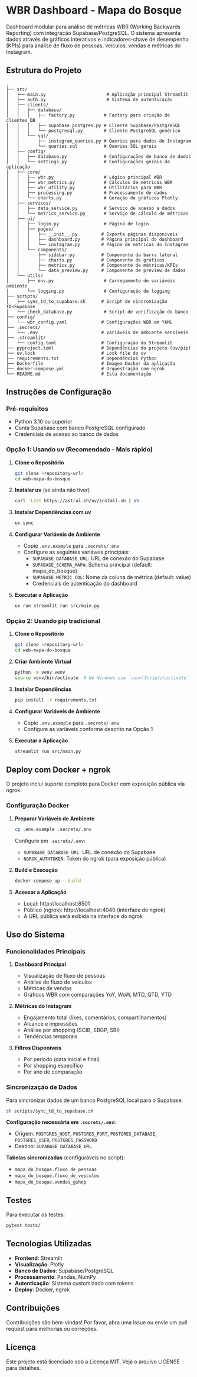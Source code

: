 # WBR Dashboard - Mapa do Bosque

Dashboard modular para análise de métricas WBR (Working Backwards Reporting) com integração Supabase/PostgreSQL. O sistema apresenta dados através de gráficos interativos e indicadores-chave de desempenho (KPIs) para análise de fluxo de pessoas, veículos, vendas e métricas do Instagram.

## Estrutura do Projeto

```
.
├── src/
│   ├── main.py                       # Aplicação principal Streamlit
│   ├── auth.py                       # Sistema de autenticação
│   ├── clients/
│   │   ├── database/
│   │   │   ├── factory.py           # Factory para criação de clientes DB
│   │   │   ├── supabase_postgres.py # Cliente Supabase/PostgreSQL
│   │   │   └── postgresql.py        # Cliente PostgreSQL genérico
│   │   └── sql/
│   │       ├── instagram_queries.py # Queries para dados do Instagram
│   │       └── queries.sql          # Queries SQL gerais
│   ├── config/
│   │   ├── database.py              # Configurações de banco de dados
│   │   └── settings.py              # Configurações gerais da aplicação
│   ├── core/
│   │   ├── wbr.py                   # Lógica principal WBR
│   │   ├── wbr_metrics.py           # Cálculos de métricas WBR
│   │   ├── wbr_utility.py           # Utilitários para WBR
│   │   ├── processing.py            # Processamento de dados
│   │   └── charts.py                # Geração de gráficos Plotly
│   ├── services/
│   │   ├── data_service.py          # Serviço de acesso a dados
│   │   └── metrics_service.py       # Serviço de cálculo de métricas
│   ├── ui/
│   │   ├── login.py                 # Página de login
│   │   ├── pages/
│   │   │   ├── __init__.py         # Exporta páginas disponíveis
│   │   │   ├── dashboard.py        # Página principal do dashboard
│   │   │   └── instagram.py        # Página de métricas do Instagram
│   │   └── components/
│   │       ├── sidebar.py          # Componente da barra lateral
│   │       ├── charts.py           # Componente de gráficos
│   │       ├── metrics.py          # Componente de métricas/KPIs
│   │       └── data_preview.py     # Componente de preview de dados
│   └── utils/
│       ├── env.py                   # Carregamento de variáveis ambiente
│       └── logging.py               # Configuração de logging
├── scripts/
│   ├── sync_td_to_supabase.sh      # Script de sincronização TD→Supabase
│   └── check_database.py            # Script de verificação do banco
├── config/
│   └── wbr_config.yaml             # Configurações WBR em YAML
├── .secrets/
│   └── .env                        # Variáveis de ambiente sensíveis
├── .streamlit/
│   └── config.toml                 # Configuração do Streamlit
├── pyproject.toml                  # Dependências do projeto (uv/pip)
├── uv.lock                         # Lock file do uv
├── requirements.txt                # Dependências Python
├── Dockerfile                      # Imagem Docker da aplicação
├── docker-compose.yml              # Orquestração com ngrok
└── README.md                       # Esta documentação
```

## Instruções de Configuração

### Pré-requisitos
- Python 3.10 ou superior
- Conta Supabase com banco PostgreSQL configurado
- Credenciais de acesso ao banco de dados

### Opção 1: Usando uv (Recomendado - Mais rápido)

1. **Clone o Repositório**
   ```bash
   git clone <repository-url>
   cd web-mapa-do-bosque
   ```

2. **Instalar uv** (se ainda não tiver)
   ```bash
   curl -LsSf https://astral.sh/uv/install.sh | sh
   ```

3. **Instalar Dependências com uv**
   ```bash
   uv sync
   ```

4. **Configurar Variáveis de Ambiente**
   - Copie `.env.example` para `.secrets/.env`
   - Configure as seguintes variáveis principais:
     - `SUPABASE_DATABASE_URL`: URL de conexão do Supabase
     - `SUPABASE_SCHEMA_MAPA`: Schema principal (default: mapa_do_bosque)
     - `SUPABASE_METRIC_COL`: Nome da coluna de métrica (default: value)
     - Credenciais de autenticação do dashboard

5. **Executar a Aplicação**
   ```bash
   uv run streamlit run src/main.py
   ```

### Opção 2: Usando pip tradicional

1. **Clone o Repositório**
   ```bash
   git clone <repository-url>
   cd web-mapa-do-bosque
   ```

2. **Criar Ambiente Virtual**
   ```bash
   python -m venv venv
   source venv/bin/activate  # No Windows use `venv\Scripts\activate`
   ```

3. **Instalar Dependências**
   ```bash
   pip install -r requirements.txt
   ```

4. **Configurar Variáveis de Ambiente**
   - Copie `.env.example` para `.secrets/.env`
   - Configure as variáveis conforme descrito na Opção 1

5. **Executar a Aplicação**
   ```bash
   streamlit run src/main.py
   ```


## Deploy com Docker + ngrok

O projeto inclui suporte completo para Docker com exposição pública via ngrok.

### Configuração Docker

1. **Preparar Variáveis de Ambiente**
   ```bash
   cp .env.example .secrets/.env
   ```
   Configure em `.secrets/.env`:
   - `SUPABASE_DATABASE_URL`: URL de conexão do Supabase
   - `NGROK_AUTHTOKEN`: Token do ngrok (para exposição pública)

2. **Build e Execução**
   ```bash
   docker-compose up --build
   ```

3. **Acessar a Aplicação**
   - Local: http://localhost:8501
   - Público (ngrok): http://localhost:4040 (interface do ngrok)
   - A URL pública será exibida na interface do ngrok

## Uso do Sistema

### Funcionalidades Principais

1. **Dashboard Principal**
   - Visualização de fluxo de pessoas
   - Análise de fluxo de veículos
   - Métricas de vendas
   - Gráficos WBR com comparações YoY, WoW, MTD, QTD, YTD

2. **Métricas do Instagram**
   - Engajamento total (likes, comentários, compartilhamentos)
   - Alcance e impressões
   - Análise por shopping (SCIB, SBGP, SBI)
   - Tendências temporais

3. **Filtros Disponíveis**
   - Por período (data inicial e final)
   - Por shopping específico
   - Por ano de comparação

### Sincronização de Dados

Para sincronizar dados de um banco PostgreSQL local para o Supabase:

```bash
sh scripts/sync_td_to_supabase.sh
```

**Configuração necessária em `.secrets/.env`:**
- Origem: `POSTGRES_HOST`, `POSTGRES_PORT`, `POSTGRES_DATABASE`, `POSTGRES_USER`, `POSTGRES_PASSWORD`
- Destino: `SUPABASE_DATABASE_URL`

**Tabelas sincronizadas** (configuráveis no script):
- `mapa_do_bosque.fluxo_de_pessoas`
- `mapa_do_bosque.fluxo_de_veiculos`
- `mapa_do_bosque.vendas_gshop`

## Testes

Para executar os testes:
```bash
pytest tests/
```

## Tecnologias Utilizadas

- **Frontend**: Streamlit
- **Visualização**: Plotly
- **Banco de Dados**: Supabase/PostgreSQL
- **Processamento**: Pandas, NumPy
- **Autenticação**: Sistema customizado com tokens
- **Deploy**: Docker, ngrok

## Contribuições

Contribuições são bem-vindas! Por favor, abra uma issue ou envie um pull request para melhorias ou correções.

## Licença

Este projeto está licenciado sob a Licença MIT. Veja o arquivo LICENSE para detalhes.